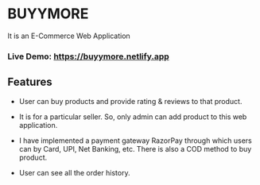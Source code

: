 # BUYYMORE
It is an E-Commerce Web Application

### Live Demo: https://buyymore.netlify.app

## Features

* User can buy products and provide rating & reviews to that product.

* It is for a particular seller. So, only admin can add product to this web application.

* I have implemented a payment gateway RazorPay through which users can by Card, UPI, Net Banking, etc. There is also a COD method to buy product.

* User can see all the order history.


